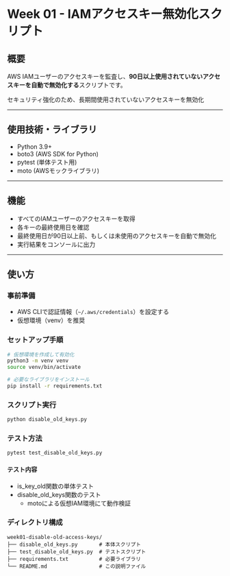 # Week 01 - IAMアクセスキー無効化スクリプト

## 概要

AWS IAMユーザーのアクセスキーを監査し、**90日以上使用されていないアクセスキーを自動で無効化する**スクリプトです。

セキュリティ強化のため、長期間使用されていないアクセスキーを無効化

---
## 使用技術・ライブラリ

- Python 3.9+
- boto3 (AWS SDK for Python)
- pytest (単体テスト用)
- moto (AWSモックライブラリ)

---

## 機能

- すべてのIAMユーザーのアクセスキーを取得
- 各キーの最終使用日を確認
- 最終使用日が90日以上前、もしくは未使用のアクセスキーを自動で無効化
- 実行結果をコンソールに出力

---

## 使い方

### 事前準備

- AWS CLIで認証情報（`~/.aws/credentials`）を設定する
- 仮想環境（venv）を推奨

### セットアップ手順

```bash
# 仮想環境を作成して有効化
python3 -m venv venv
source venv/bin/activate

# 必要なライブラリをインストール
pip install -r requirements.txt
```

### スクリプト実行

```bash
python disable_old_keys.py
```

### テスト方法
```bash
pytest test_disable_old_keys.py
```
#### テスト内容
- is_key_old関数の単体テスト
- disable_old_keys関数のテスト
  - motoによる仮想IAM環境にて動作検証

### ディレクトリ構成
```plaintext
week01-disable-old-access-keys/
├── disable_old_keys.py       # 本体スクリプト
├── test_disable_old_keys.py  # テストスクリプト
├── requirements.txt          # 必要ライブラリ
└── README.md                 # この説明ファイル
